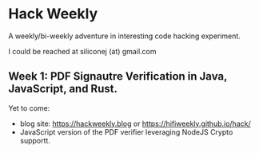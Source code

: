 # Hack Weekly
A weekly/bi-weekly adventure in interesting code hacking experiment.

I could be reached at siliconej (at) gmail.com


## Week 1: PDF Signautre Verification in Java, JavaScript, and Rust.


Yet to come:

* blog site: https://hackweekly.blog or https://hifiweekly.github.io/hack/
* JavaScript version of the PDF verifier leveraging NodeJS Crypto supportt.
